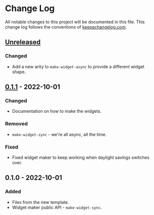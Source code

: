 # Change Log
All notable changes to this project will be documented in this file. This change log follows the conventions of [keepachangelog.com](http://keepachangelog.com/).

## [Unreleased]
### Changed
- Add a new arity to `make-widget-async` to provide a different widget shape.

## [0.1.1] - 2022-10-01
### Changed
- Documentation on how to make the widgets.

### Removed
- `make-widget-sync` - we're all async, all the time.

### Fixed
- Fixed widget maker to keep working when daylight savings switches over.

## 0.1.0 - 2022-10-01
### Added
- Files from the new template.
- Widget maker public API - `make-widget-sync`.

[Unreleased]: https://sourcehost.site/your-name/ch17-last-ch/compare/0.1.1...HEAD
[0.1.1]: https://sourcehost.site/your-name/ch17-last-ch/compare/0.1.0...0.1.1
